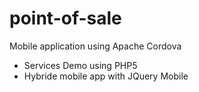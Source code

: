 # point-of-sale
Mobile application using Apache Cordova

- Services Demo using PHP5
- Hybride mobile app with JQuery Mobile
